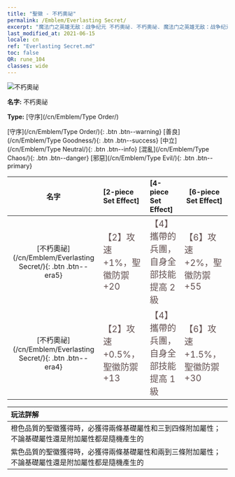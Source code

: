 ```yaml
---
title: "聖徽 - 不朽奧祕"
permalink: /Emblem/Everlasting Secret/
excerpt: "魔法门之英雄无敌：战争纪元 不朽奧祕. 不朽奧祕. 魔法门之英雄无敌：战争纪元 聖徽 不朽奧祕. 魔法门之英雄无敌：战争纪元 守序 不朽奧祕"
last_modified_at: 2021-06-15
locale: cn
ref: "Everlasting Secret.md"
toc: false
QR: rune_104
classes: wide
---
```


  ![不朽奧祕](/images/r/rune_icon_104.png)

 **名字:** 不朽奧祕

 **Type:** [守序](/cn/Emblem/Type Order/)

  [守序](/cn/Emblem/Type Order/){: .btn .btn--warning}   [善良](/cn/Emblem/Type Goodness/){: .btn .btn--success}   [中立](/cn/Emblem/Type Neutral/){: .btn .btn--info}   [混亂](/cn/Emblem/Type Chaos/){: .btn .btn--danger}   [邪惡](/cn/Emblem/Type Evil/){: .btn .btn--primary} 

  |  名字    | [2-piece Set Effect] | [4-piece Set Effect] | [6-piece Set Effect]  | 
  |:-----------------------:|:-------------------|:-----------------|----------------| 
  | [不朽奧祕](/cn/Emblem/Everlasting Secret/){: .btn .btn--era5} | <span style="color: #645252;font-size:20px">【2】攻速 +1%，聖徽防禦 +20</span> | <span style="color: #645252;font-size:20px">【4】攜帶的兵團，自身全部技能提高 2 級</span> | <span style="color: #645252;font-size:20px">【6】攻速 +2%，聖徽防禦 +55</span> | 
  | [不朽奧祕](/cn/Emblem/Everlasting Secret/){: .btn .btn--era4} | <span style="color: #645252;font-size:20px">【2】攻速 +0.5%，聖徽防禦 +13</span> | <span style="color: #645252;font-size:20px">【4】攜帶的兵團，自身全部技能提高 1 級</span> | <span style="color: #645252;font-size:20px">【6】攻速 +1.5%，聖徽防禦 +30</span> | 

  |         玩法詳解            | 
  |:-------------------------------|
  | 橙色品質的聖徽獲得時，必獲得兩條基礎屬性和三到四條附加屬性；不論基礎屬性還是附加屬性都是隨機產生的 |
  | 紫色品質的聖徽獲得時，必獲得兩條基礎屬性和兩到三條附加屬性；不論基礎屬性還是附加屬性都是隨機產生的 |
